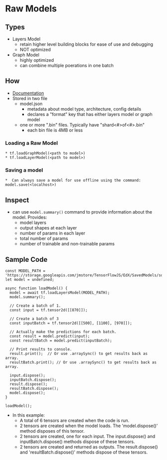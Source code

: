 # Raw Models

## Types
* Layers Model
    * retain higher level building blocks for ease of use and debugging 
    * NOT optimized
* Graph Model 
    * highly optimized
    * can combine multiple poerations in one batch

## How
* [Documentation](https://js.tensorflow.org/api/latest/#Models-Loading)
* Stored in two file
    * model.json 
        * metadata about model type, architecture, config details
        * declares a "format" key that has either layers model or graph model
    *  one or more ".bin" files.  Typically have "shard<#>of<#>.bin"
        * each bin file is 4MB or less

### Loading a Raw Model
    * tf.loadGraphModel(<path to model>)
    * tf.loadLayerModel(<path to model>)


### Saving a model
    *  Can always save a model for use offline using the command: model.save(<localhost>)

## Inspect
* can use ```model.summary()``` command to provide information about the model.  Provides:
    * model layers
    * output shapes at each layer
    * number of params in each layer
    * total number of params
    * number of trainable and non-trainable params


## Sample Code
```
const MODEL_PATH = 'https://storage.googleapis.com/jmstore/TensorFlowJS/EdX/SavedModels/sqftToPropertyPrice/model.json';
let model = undefined;

async function loadModel() {
  model = await tf.loadLayersModel(MODEL_PATH);
  model.summary();

  // Create a batch of 1.
  const input = tf.tensor2d([[870]]);

  // Create a batch of 3
  const inputBatch = tf.tensor2d([[500], [1100], [970]]);

  // Actually make the predictions for each batch.
  const result = model.predict(input);
  const resultBatch = model.predict(inputBatch);

  // Print results to console.
  result.print();  // Or use .arraySync() to get results back as array.
  resultBatch.print(); // Or use .arraySync() to get results back as array.

  input.dispose();
  inputBatch.dispose();
  result.dispose();
  resultBatch.dispose();
  model.dispose();
}

loadModel();
```
* In this example: 
    * A total of 6 tensors are created when the code is run.
    * 2 tensors are created when the model loads. The 'model.dispose()' method disposes of this tensor.
    * 2 tensors are created, one for each input. The input.dispose() and inputBatch.dispose() methods dispose of these tensors.
    * 2 tensors are created and returned as outputs. The result.dispose() and 'resultBatch.dispose()' methods dispose of these tensors.
